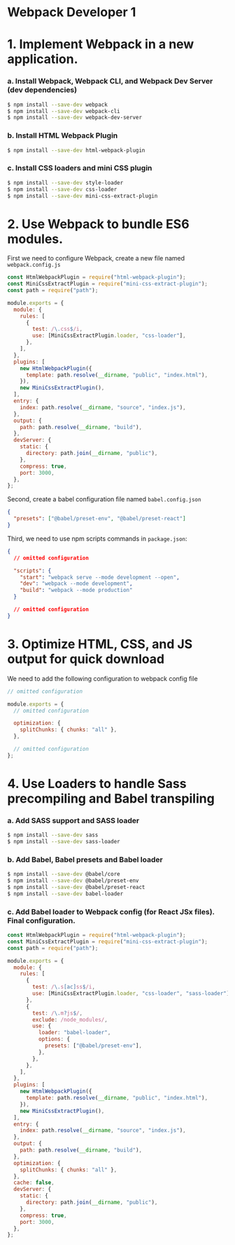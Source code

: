 # Webpack Developer 1

# 1. Implement Webpack in a new application.

### a. Install Webpack, Webpack CLI, and Webpack Dev Server (dev dependencies)

```bash
$ npm install --save-dev webpack
$ npm install --save-dev webpack-cli
$ npm install --save-dev webpack-dev-server
```

### b. Install HTML Webpack Plugin

```bash
$ npm install --save-dev html-webpack-plugin
```

### c. Install CSS loaders and mini CSS plugin

```bash
$ npm install --save-dev style-loader
$ npm install --save-dev css-loader
$ npm install --save-dev mini-css-extract-plugin
```

# 2. Use Webpack to bundle ES6 modules.

First we need to configure Webpack, create a new file named `webpack.config.js`

```js
const HtmlWebpackPlugin = require("html-webpack-plugin");
const MiniCssExtractPlugin = require("mini-css-extract-plugin");
const path = require("path");

module.exports = {
  module: {
    rules: [
      {
        test: /\.css$/i,
        use: [MiniCssExtractPlugin.loader, "css-loader"],
      },
    ],
  },
  plugins: [
    new HtmlWebpackPlugin({
      template: path.resolve(__dirname, "public", "index.html"),
    }),
    new MiniCssExtractPlugin(),
  ],
  entry: {
    index: path.resolve(__dirname, "source", "index.js"),
  },
  output: {
    path: path.resolve(__dirname, "build"),
  },
  devServer: {
    static: {
      directory: path.join(__dirname, "public"),
    },
    compress: true,
    port: 3000,
  },
};
```

Second, create a babel configuration file named `babel.config.json`

```json
{
  "presets": ["@babel/preset-env", "@babel/preset-react"]
}
```

Third, we need to use npm scripts commands in `package.json`:

```json
{
  // omitted configuration

  "scripts": {
    "start": "webpack serve --mode development --open",
    "dev": "webpack --mode development",
    "build": "webpack --mode production"
  }

  // omitted configuration
}
```

# 3. Optimize HTML, CSS, and JS output for quick download

We need to add the following configuration to webpack config file

```js
// omitted configuration

module.exports = {
  // omitted configuration

  optimization: {
    splitChunks: { chunks: "all" },
  },

  // omitted configuration
};
```

# 4. Use Loaders to handle Sass precompiling and Babel transpiling

### a. Add SASS support and SASS loader

```bash
$ npm install --save-dev sass
$ npm install --save-dev sass-loader
```

### b. Add Babel, Babel presets and Babel loader

```bash
$ npm install --save-dev @babel/core
$ npm install --save-dev @babel/preset-env
$ npm install --save-dev @babel/preset-react
$ npm install --save-dev babel-loader
```

### c. Add Babel loader to Webpack config (for React JSx files). Final configuration.

```js
const HtmlWebpackPlugin = require("html-webpack-plugin");
const MiniCssExtractPlugin = require("mini-css-extract-plugin");
const path = require("path");

module.exports = {
  module: {
    rules: [
      {
        test: /\.s[ac]ss$/i,
        use: [MiniCssExtractPlugin.loader, "css-loader", "sass-loader"],
      },
      {
        test: /\.m?js$/,
        exclude: /node_modules/,
        use: {
          loader: "babel-loader",
          options: {
            presets: ["@babel/preset-env"],
          },
        },
      },
    ],
  },
  plugins: [
    new HtmlWebpackPlugin({
      template: path.resolve(__dirname, "public", "index.html"),
    }),
    new MiniCssExtractPlugin(),
  ],
  entry: {
    index: path.resolve(__dirname, "source", "index.js"),
  },
  output: {
    path: path.resolve(__dirname, "build"),
  },
  optimization: {
    splitChunks: { chunks: "all" },
  },
  cache: false,
  devServer: {
    static: {
      directory: path.join(__dirname, "public"),
    },
    compress: true,
    port: 3000,
  },
};
```
